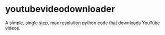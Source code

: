 # youtubevideodownloader
A simple, single step, max resolution python code that downloads YouTube videos.

